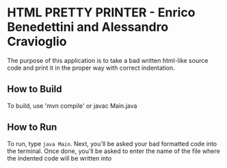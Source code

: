 # HTML PRETTY PRINTER - Enrico Benedettini and Alessandro Cravioglio

The purpose of this application is to take a bad
written html-like source code and print it in the proper way
with correct indentation.

## How to Build

To build, use 'mvn compile' or javac Main.java

## How to Run

To run, type `java Main`.
Next, you'll be asked your bad formatted code into the terminal. Once done, you'll be asked to enter the name of the file where the indented code will be written into
